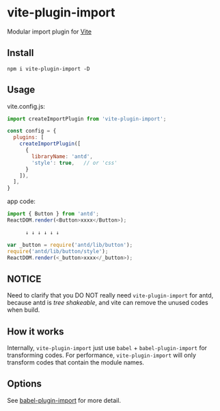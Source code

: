 # vite-plugin-import
Modular import plugin for  [Vite](https://github.com/vitejs/vite)

## Install
```
npm i vite-plugin-import -D
```

## Usage
vite.config.js:

```javascript
import createImportPlugin from 'vite-plugin-import';

const config = {
  plugins: [
    createImportPlugin([
      {
        libraryName: 'antd',
        'style': true,   // or 'css'
      }
    ]),
  ],
}
```

app code:
```javascript
import { Button } from 'antd';
ReactDOM.render(<Button>xxxx</Button>);

      ↓ ↓ ↓ ↓ ↓ ↓

var _button = require('antd/lib/button');
require('antd/lib/button/style');
ReactDOM.render(<_button>xxxx</_button>);
```

## NOTICE
Need to clarify that you DO NOT really need `vite-plugin-import` for antd, because antd is _tree shakeable_, and vite can remove the unused codes when build.

## How it works
Internally, `vite-plugin-import` just use `babel` + `babel-plugin-import` for transforming codes.
For performance, `vite-plugin-import` will only transform codes that contain the module names.

## Options

See [babel-plugin-import](https://github.com/ant-design/babel-plugin-import) for more detail.
